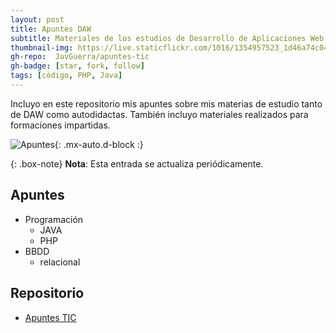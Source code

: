 ```yaml
---
layout: post
title: Apuntes DAW
subtitle: Materiales de los estudios de Desarrollo de Aplicaciones Web
thumbnail-img: https://live.staticflickr.com/1016/1354957523_1d46a74c04_b.jpg
gh-repo:  JavGuerra/apuntes-tic
gh-badge: [star, fork, follow]
tags: [código, PHP, Java]
---
```


Incluyo en este repositorio mis apuntes sobre mis materias de estudio tanto de DAW como autodidactas. También incluyo materiales realizados para formaciones impartidas.

![Apuntes](https://live.staticflickr.com/1016/1354957523_1d46a74c04_b.jpg){: .mx-auto.d-block :}

{: .box-note}
**Nota**: Esta entrada se actualiza periódicamente.

## Apuntes

- Programación
    - JAVA
    - PHP
- BBDD
    - relacional

## Repositorio

- [Apuntes TIC](https://github.com/JavGuerra/apuntes-tic)



